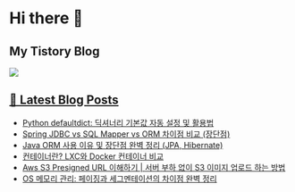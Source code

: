 # Hi there 👋

## My Tistory Blog

<p>
    <a href="https://kylo8.tistory.com"><img src="https://img.shields.io/badge/Tistory-000000?style=flat-square&logo=Tistory&logoColor=white"/>
</p>

## 📕 Latest Blog Posts

<ul><li><a href='https://kylo8.tistory.com/entry/Python-defaultdict-%EB%94%95%EC%85%94%EB%84%88%EB%A6%AC-%EA%B8%B0%EB%B3%B8%EA%B0%92-%EC%9E%90%EB%8F%99-%EC%84%A4%EC%A0%95-%EB%B0%8F-%ED%99%9C%EC%9A%A9%EB%B2%95' target='_blank'>Python defaultdict: 딕셔너리 기본값 자동 설정 및 활용법</a></li><li><a href='https://kylo8.tistory.com/entry/Spring-JDBC-vs-SQL-Mapper-vs-ORM-%EC%B0%A8%EC%9D%B4%EC%A0%90-%EB%B9%84%EA%B5%90-%EC%9E%A5%EB%8B%A8%EC%A0%90' target='_blank'>Spring JDBC vs SQL Mapper vs ORM 차이점 비교 (장단점)</a></li><li><a href='https://kylo8.tistory.com/entry/Java-ORM-%EC%82%AC%EC%9A%A9-%EC%9D%B4%EC%9C%A0-%EB%B0%8F-%EC%9E%A5%EB%8B%A8%EC%A0%90-%EC%99%84%EB%B2%BD-%EC%A0%95%EB%A6%AC-JPA-Hibernate' target='_blank'>Java ORM 사용 이유 및 장단점 완벽 정리 (JPA, Hibernate)</a></li><li><a href='https://kylo8.tistory.com/entry/%EC%BB%A8%ED%85%8C%EC%9D%B4%EB%84%88%EB%9E%80-LXC%EC%99%80-Docker-%EC%BB%A8%ED%85%8C%EC%9D%B4%EB%84%88-%EB%B9%84%EA%B5%90' target='_blank'>컨테이너란? LXC와 Docker 컨테이너 비교</a></li><li><a href='https://kylo8.tistory.com/entry/Aws-S3-Presigned-URL-%EC%9D%B4%ED%95%B4%ED%95%98%EA%B8%B0-%EC%84%9C%EB%B2%84-%EB%B6%80%ED%95%98-%EC%97%86%EC%9D%B4-S3-%EC%9D%B4%EB%AF%B8%EC%A7%80-%EC%97%85%EB%A1%9C%EB%93%9C-%ED%95%98%EB%8A%94-%EB%B0%A9%EB%B2%95' target='_blank'>Aws S3 Presigned URL 이해하기 | 서버 부하 없이 S3 이미지 업로드 하는 방법</a></li><li><a href='https://kylo8.tistory.com/entry/OS-%EB%A9%94%EB%AA%A8%EB%A6%AC-%EA%B4%80%EB%A6%AC-%ED%8E%98%EC%9D%B4%EC%A7%95%EA%B3%BC-%EC%84%B8%EA%B7%B8%EB%A9%98%ED%85%8C%EC%9D%B4%EC%85%98%EC%9D%98-%EC%B0%A8%EC%9D%B4%EC%A0%90-%EC%99%84%EB%B2%BD-%EC%A0%95%EB%A6%AC' target='_blank'>OS 메모리 관리: 페이징과 세그멘테이션의 차이점 완벽 정리</a></li></ul>